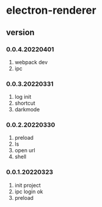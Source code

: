 # electron-renderer

## version
### 0.0.4.20220401
1. webpack dev
2. ipc

### 0.0.3.20220331
1. log init
2. shortcut
3. darkmode

### 0.0.2.20220330
1. preload
2. ls
3. open url
4. shell

### 0.0.1.20220323
1. init project
2. ipc login ok
3. preload 

